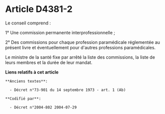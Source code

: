 # Article D4381-2

Le conseil comprend :

1° Une commission permanente interprofessionnelle ;

2° Des commissions pour chaque profession paramédicale réglementée au présent livre et éventuellement pour d'autres
professions paramédicales.

Le ministre de la santé fixe par arrêté la liste des commissions, la liste de leurs membres et la durée de leur mandat.

**Liens relatifs à cet article**

	**Anciens textes**:

	  - Décret n°73-901 du 14 septembre 1973 - art. 1 (Ab)

	**Codifié par**:

	  - Décret n°2004-802 2004-07-29
